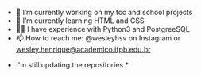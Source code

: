 - 🔭 I’m currently working on my tcc and school projects
- 🌱 I’m currently learning HTML and CSS
- 👨‍💻 I have experience with Python3 and PostgreeSQL
- 📫 How to reach me: @wesleyhsv on Instagram or wesley.henrique@academico.ifpb.edu.br

* I'm still updating the repositories *
